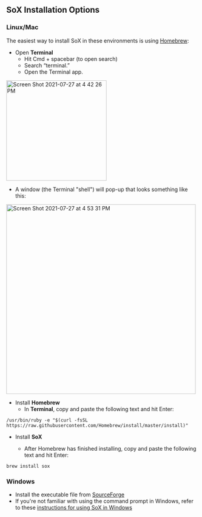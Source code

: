 ## SoX Installation Options
### Linux/Mac
The easiest way to install SoX in these environments is using [Homebrew](https://brew.sh/):
- Open **Terminal**
  - Hit Cmd + spacebar (to open search)
  - Search “terminal.”
  - Open the Terminal app.
<img width="264" alt="Screen Shot 2021-07-27 at 4 42 26 PM" src="https://user-images.githubusercontent.com/13421476/127237775-d99b3f6e-8bb9-4dfa-8137-1c3493b787ce.png">

- A window (the Terminal "shell") will pop-up that looks something like this:
<img width="499" alt="Screen Shot 2021-07-27 at 4 53 31 PM" src="https://user-images.githubusercontent.com/13421476/127237815-c315e6bc-8f3a-472a-9b83-84d68ef9b8bc.png">


- Install **Homebrew**
  - In <b>Terminal</b>, copy and paste the following text and hit Enter:
~~~shell
/usr/bin/ruby -e "$(curl -fsSL https://raw.githubusercontent.com/Homebrew/install/master/install)"
~~~
- Install **SoX**

  - After Homebrew has finished installing, copy and paste the following text and hit Enter:
~~~shell
brew install sox
~~~
### Windows
- Install the executable file from [SourceForge](https://sourceforge.net/projects/sox/files/sox/14.4.2/)
- If you're not familiar with using the command prompt in Windows, refer to these [instructions for using SoX in Windows](https://courses.cs.washington.edu/courses/cse373/12sp/homework/1/soxusage.txt)
